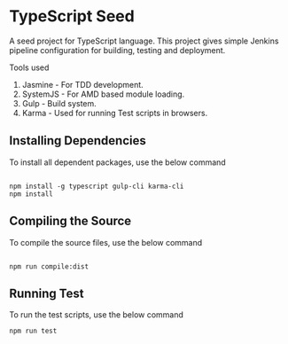 # TypeScript Seed 

A seed project for TypeScript language. This project gives simple Jenkins pipeline configuration for building, testing and deployment.

Tools used
1. Jasmine - For TDD development.
2. SystemJS - For AMD based module loading.
3. Gulp - Build system.
4. Karma - Used for running Test scripts in browsers.

## Installing Dependencies

To install all dependent packages, use the below command

```shell

npm install -g typescript gulp-cli karma-cli
npm install

```

## Compiling the Source

To compile the source files, use the below command

```shell

npm run compile:dist

```

## Running Test

To run the test scripts, use the below command

```shell
npm run test
```
